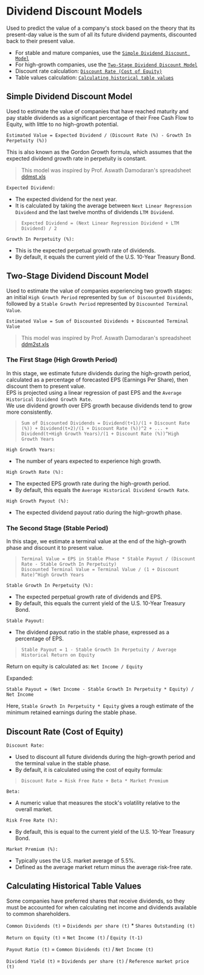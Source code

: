 # Dividend Discount Models
Used to predict the value of a company's stock based on the theory that its present-day value is the sum of all its future dividend payments, discounted back to their present value.

* For stable and mature companies, use the [`Simple Dividend Discount Model`](#simple-dividend-discount-model)
* For high-growth companies, use the [`Two-Stage Dividend Discount Model`](#two-stage-dividend-discount-model)
* Discount rate calculation: [`Discount Rate (Cost of Equity)`](#discount-rate-cost-of-equity)
* Table values calculation: [`Calculating historical table values`](#calculating-historical-table-values)

## Simple Dividend Discount Model

Used to estimate the value of companies that have reached maturity and pay stable dividends as a significant percentage of their Free Cash Flow to Equity, with little to no high-growth potential.

``Estimated Value = Expected Dividend / (Discount Rate (%) - Growth In Perpetuity (%))``

This is also known as the Gordon Growth formula, which assumes that the expected dividend growth rate in perpetuity is constant.

> This model was inspired by Prof. Aswath Damodaran's spreadsheet [ddmst.xls](https://pages.stern.nyu.edu/~adamodar/pc/ddmst.xls)

``Expected Dividend:``  
- The expected dividend for the next year.  
- It is calculated by taking the average between `Next Linear Regression Dividend` and the last twelve months of dividends `LTM Dividend`.

> ``Expected Dividend = (Next Linear Regression Dividend + LTM Dividend) / 2``

``Growth In Perpetuity (%):``  
- This is the expected perpetual growth rate of dividends.  
- By default, it equals the current yield of the U.S. 10-Year Treasury Bond.

## Two-Stage Dividend Discount Model

Used to estimate the value of companies experiencing two growth stages: an initial `High Growth Period` represented by ``Sum of Discounted Dividends``, followed by a `Stable Growth Period` represented by ``Discounted Terminal Value``.

``Estimated Value = Sum of Discounted Dividends + Discounted Terminal Value``

> This model was inspired by Prof. Aswath Damodaran's spreadsheet [ddm2st.xls](https://pages.stern.nyu.edu/~adamodar/pc/ddm2st.xls)

### The First Stage (High Growth Period)
In this stage, we estimate future dividends during the high-growth period, calculated as a percentage of forecasted EPS (Earnings Per Share), then discount them to present value.  
EPS is projected using a linear regression of past EPS and the ``Average Historical Dividend Growth Rate``.  
We use dividend growth over EPS growth because dividends tend to grow more consistently.

> ``Sum of Discounted Dividends = Dividend(t+1)/(1 + Discount Rate (%)) + Dividend(t+2)/(1 + Discount Rate (%))^2 + ... + Dividend(t+High Growth Years)/(1 + Discount Rate (%))^High Growth Years``

``High Growth Years:``  
- The number of years expected to experience high growth.

``High Growth Rate (%):``  
- The expected EPS growth rate during the high-growth period.  
- By default, this equals the `Average Historical Dividend Growth Rate`.

``High Growth Payout (%):``  
- The expected dividend payout ratio during the high-growth phase.

### The Second Stage (Stable Period)
In this stage, we estimate a terminal value at the end of the high-growth phase and discount it to present value.

> ``Terminal Value = EPS in Stable Phase * Stable Payout / (Discount Rate - Stable Growth In Perpetuity)``  
> ``Discounted Terminal Value = Terminal Value / (1 + Discount Rate)^High Growth Years``

``Stable Growth In Perpetuity (%):``  
- The expected perpetual growth rate of dividends and EPS.  
- By default, this equals the current yield of the U.S. 10-Year Treasury Bond.

``Stable Payout:``  
- The dividend payout ratio in the stable phase, expressed as a percentage of EPS.

> ``Stable Payout = 1 - Stable Growth In Perpetuity / Average Historical Return on Equity``

Return on equity is calculated as: ``Net Income / Equity``

Expanded:

``Stable Payout = (Net Income - Stable Growth In Perpetuity * Equity) / Net Income``

Here, ``Stable Growth In Perpetuity * Equity`` gives a rough estimate of the minimum retained earnings during the stable phase.

## Discount Rate (Cost of Equity)

``Discount Rate:``  
- Used to discount all future dividends during the high-growth period and the terminal value in the stable phase.  
- By default, it is calculated using the cost of equity formula:

> ``Discount Rate = Risk Free Rate + Beta * Market Premium``

``Beta:``  
- A numeric value that measures the stock's volatility relative to the overall market.

``Risk Free Rate (%):``  
- By default, this is equal to the current yield of the U.S. 10-Year Treasury Bond.

``Market Premium (%):``  
- Typically uses the U.S. market average of 5.5%.  
- Defined as the average market return minus the average risk-free rate.

## Calculating Historical Table Values

Some companies have preferred shares that receive dividends, so they must be accounted for when calculating net income and dividends available to common shareholders.

`Common Dividends (t)` = `Dividends per share (t)` * `Shares Outstanding (t)`

`Return on Equity (t)` = `Net Income (t)` / `Equity (t-1)`

`Payout Ratio (t)` = `Common Dividends (t)` / `Net Income (t)`

`Dividend Yield (t)` = `Dividends per share (t)` / `Reference market price (t)`

